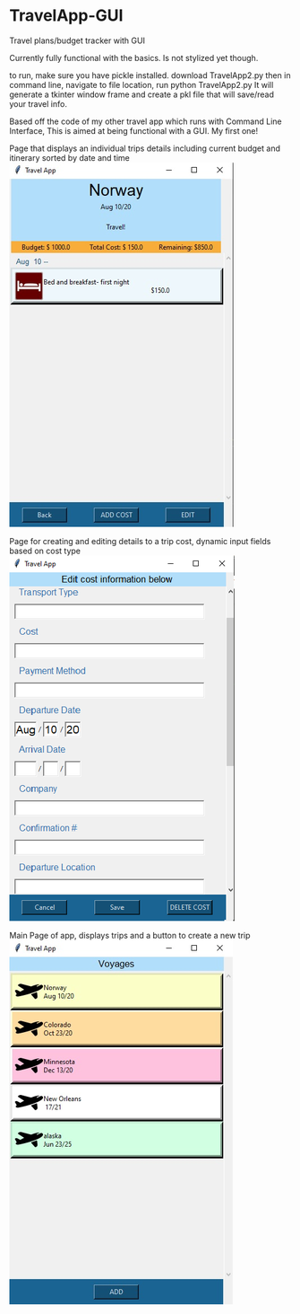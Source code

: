 # TravelApp-GUI
Travel plans/budget tracker with GUI

Currently fully functional with the basics. Is not stylized yet though.

to run, make sure you have pickle installed.
download TravelApp2.py
then in command line, navigate to file location,
run python TravelApp2.py
It will generate a tkinter window frame and
create a pkl file that will save/read your travel info.

Based off the code of my other travel app which runs with Command Line Interface, This is aimed at being functional with a GUI.
My first one!

Page that displays an individual trips details including current budget and itinerary sorted by date and time
![Alt Text](TripPageScreenshot.jpg)

Page for creating and editing details to a trip cost, dynamic input fields based on cost type
![Alt Text](EditCostScreenshot.jpg)

Main Page of app, displays trips and a button to create a new trip
![Alt Text](MainPageScreenshot.jpg)

